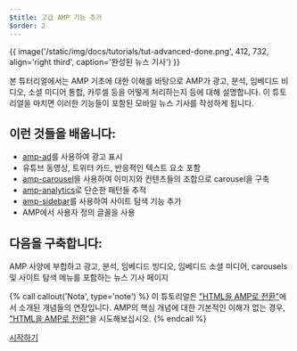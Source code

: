 ```yaml
---
$title: 고급 AMP 기능 추가
$order: 2
---
```


{{ image('/static/img/docs/tutorials/tut-advanced-done.png', 412, 732, align='right third', caption='완성된 뉴스 기사') }}


본 튜터리얼에서는 AMP 기초에 대한 이해를 바탕으로 AMP가 광고, 분석, 임베디드 비디오, 소셜 미디어 통합, 카루셀 등을 어떻게 처리하는지 등에 대해 설명합니다. 이 튜토리얼을 마치면 이러한 기능들이 포함된 모바일 뉴스 기사를 작성하게 됩니다.

## 이런 것들을 배웁니다:

- [amp-ad](/docs/reference/components/amp-ad.html)를 사용하여 광고 표시
- 유튜브 동영상, 트위터 카드, 반응적인 텍스트 요소 포함
- [amp-carousel](/docs/reference/components/amp-carousel.html)을 사용하여 이미지와 컨텐츠들의 조합으로 carousel을 구축
- [amp-analytics](/docs/reference/components/amp-analytics.html)로 단순한 패턴들 추적
- [amp-sidebar](/docs/reference/components/amp-sidebar.html)를 사용하여 사이트 탐색 기능 추가
- AMP에서 사용자 정의 글꼴을 사용

## 다음을 구축합니다:

AMP 사양에 부합하고 광고, 분석, 임베디드 빙디오, 임베디드 소셜 미디어, carousels 및 사이트 탐색 메뉴를 포함하는 뉴스 기사 페이지

{% call callout('Nota', type='note') %}
이 튜토리얼은 ["HTML을 AMP로 전환"](/ko/docs/tutorials/converting.html)에서 소개된 개념들의 연장입니다. AMP의 핵심 개념에 대한 기본적인 이해가 없는 경우, ["HTML을 AMP로 전환"](/ko/docs/tutorials/converting.html)을 시도해보십시오.
{% endcall %}

<div class="start-button">
<a class="button" href="/ko/docs/tutorials/add_advanced/setting_up.html"><span class="arrow-next">시작하기</span></a>
</div>
